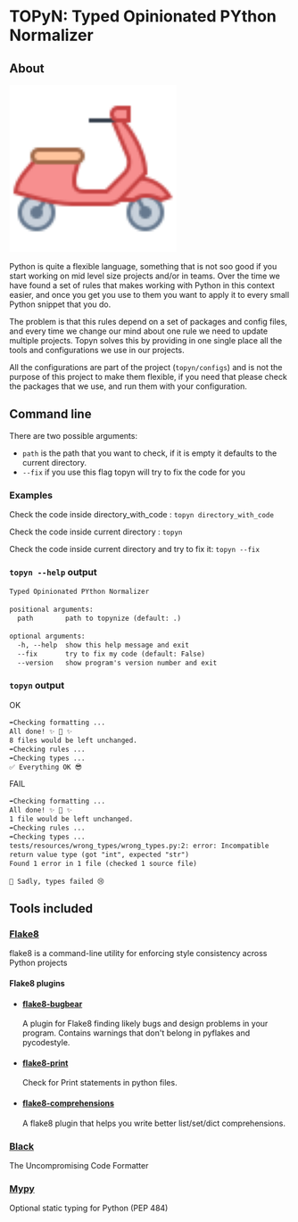 # TOPyN: Typed Opinionated PYthon Normalizer

## About

<img src="scooter.svg" alt="Scooter" width="300"/>

Python is quite a flexible language, something that is not soo good if you start working on mid level size projects and/or in teams.
Over the time we have found a set of rules that makes working with Python in this context easier, and once you get you use to them you want to apply it to every small Python snippet that you do.

The problem is that this rules depend on a set of packages and config files, and every time we change our mind about one rule we need to update multiple projects.
Topyn solves this by providing in one single place all the tools and configurations we use in our projects.

All the configurations are part of the project (`topyn/configs`) and is not the purpose of this project to make them flexible, if you need that please check the packages that we use, and run them with your configuration.

## Command line
There are two possible arguments:
* `path` is the path that you want to check, if it is empty it defaults to the current directory.
* `--fix` if you use this flag topyn will try to fix the code for you

### Examples
Check the code inside directory_with_code : `topyn directory_with_code`

Check the code inside current directory : `topyn`

Check the code inside current directory and try to fix it: `topyn --fix`

### `topyn --help` output

```
Typed Opinionated PYthon Normalizer

positional arguments:
  path        path to topynize (default: .)

optional arguments:
  -h, --help  show this help message and exit
  --fix       try to fix my code (default: False)
  --version   show program's version number and exit
```

### `topyn` output
OK
```
➡️Checking formatting ...
All done! ✨ 🍰 ✨
8 files would be left unchanged.
➡️Checking rules ...
➡️Checking types ...
✅ Everything OK 😎
```
FAIL
```
➡️Checking formatting ...
All done! ✨ 🍰 ✨
1 file would be left unchanged.
➡️Checking rules ...
➡️Checking types ...
tests/resources/wrong_types/wrong_types.py:2: error: Incompatible return value type (got "int", expected "str")
Found 1 error in 1 file (checked 1 source file)

🔴 Sadly, types failed 😢
```


## Tools included

### [Flake8](https://github.com/PyCQA/flake8)
flake8 is a command-line utility for enforcing style consistency across Python projects

#### Flake8 plugins
* #### [flake8-bugbear](https://github.com/PyCQA/flake8-bugbear)
  A plugin for Flake8 finding likely bugs and design problems in your program. Contains warnings that don't belong in pyflakes and pycodestyle. 
* #### [flake8-print](https://github.com/JBKahn/flake8-print)
  Check for Print statements in python files.
* #### [flake8-comprehensions](https://github.com/adamchainz/flake8-comprehensions)
  A flake8 plugin that helps you write better list/set/dict comprehensions.
### [Black](https://github.com/psf/black)
The Uncompromising Code Formatter
### [Mypy](https://github.com/python/mypy)
Optional static typing for Python (PEP 484) 
